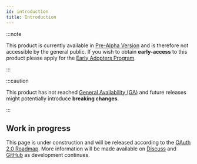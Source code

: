 ```yaml
---
id: introduction
title: Introduction
---
```


:::note

This product is currently available in [Pre-Alpha Version](developers/release-lifecycles) and is therefore not accessible by the general public. If you wish to obtain **early-access** to this product please apply for the [Early Adopters Program](developers/early-adopters-program).

:::

:::caution

This product has not reached [General Availability (GA)](developers/release-lifecycles) and future releases might potentially introduce **breaking changes**.

:::

## Work in progress

This page is under construction and will be released according to the [OAuth 2.0 Roadmap](oauth2/roadmap). More information will be made available on [Discuss](https://discuss.animeshon.com) and [GitHub](https://github.com/animeshon) as development continues.


